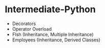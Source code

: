 # Intermediate-Python

+ Decorators
+ Operator Overload
+ FIsh (Inheritance, Multiple Inheritance)
+ Employees (Inheritance, Derived Classes) 
